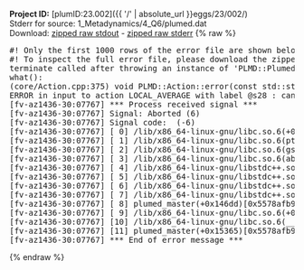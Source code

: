 **Project ID:** [plumID:23.002]({{ '/' | absolute_url }}eggs/23/002/)  
Stderr for source:  1_Metadynamics/4_Q6/plumed.dat   
Download: [zipped raw stdout](plumed.dat.plumed_master.stdout.txt.zip) - [zipped raw stderr](plumed.dat.plumed_master.stderr.txt.zip) 
{% raw %}
<pre>
#! Only the first 1000 rows of the error file are shown below
#! To inspect the full error file, please download the zipped raw stderr file above
terminate called after throwing an instance of 'PLMD::Plumed::ExceptionError'
what():
(core/Action.cpp:375) void PLMD::Action::error(const std::string&) const
ERROR in input to action LOCAL_AVERAGE with label @s28 : cannot understand the following words from the input line : LOWMEM
[fv-az1436-30:07767] *** Process received signal ***
[fv-az1436-30:07767] Signal: Aborted (6)
[fv-az1436-30:07767] Signal code:  (-6)
[fv-az1436-30:07767] [ 0] /lib/x86_64-linux-gnu/libc.so.6(+0x45330)[0x7f6555e45330]
[fv-az1436-30:07767] [ 1] /lib/x86_64-linux-gnu/libc.so.6(pthread_kill+0x11c)[0x7f6555e9eb2c]
[fv-az1436-30:07767] [ 2] /lib/x86_64-linux-gnu/libc.so.6(gsignal+0x1e)[0x7f6555e4527e]
[fv-az1436-30:07767] [ 3] /lib/x86_64-linux-gnu/libc.so.6(abort+0xdf)[0x7f6555e288ff]
[fv-az1436-30:07767] [ 4] /lib/x86_64-linux-gnu/libstdc++.so.6(+0xa5ff5)[0x7f65562a5ff5]
[fv-az1436-30:07767] [ 5] /lib/x86_64-linux-gnu/libstdc++.so.6(+0xbb0da)[0x7f65562bb0da]
[fv-az1436-30:07767] [ 6] /lib/x86_64-linux-gnu/libstdc++.so.6(_ZSt10unexpectedv+0x0)[0x7f65562a5a55]
[fv-az1436-30:07767] [ 7] /lib/x86_64-linux-gnu/libstdc++.so.6(+0xa5a6f)[0x7f65562a5a6f]
[fv-az1436-30:07767] [ 8] plumed_master(+0x146dd)[0x5578afb9c6dd]
[fv-az1436-30:07767] [ 9] /lib/x86_64-linux-gnu/libc.so.6(+0x2a1ca)[0x7f6555e2a1ca]
[fv-az1436-30:07767] [10] /lib/x86_64-linux-gnu/libc.so.6(__libc_start_main+0x8b)[0x7f6555e2a28b]
[fv-az1436-30:07767] [11] plumed_master(+0x15365)[0x5578afb9d365]
[fv-az1436-30:07767] *** End of error message ***
</pre>
{% endraw %}
